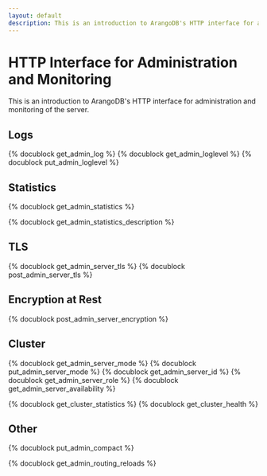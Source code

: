 ```yaml
---
layout: default
description: This is an introduction to ArangoDB's HTTP interface for administration andmonitoring of the server
---
```

HTTP Interface for Administration and Monitoring
================================================

This is an introduction to ArangoDB's HTTP interface for administration and
monitoring of the server.

Logs
----

<!-- lib/Admin/RestAdminLogHandler.cpp -->
{% docublock get_admin_log %}
{% docublock get_admin_loglevel %}
{% docublock put_admin_loglevel %}

Statistics
----------

<!-- js/actions/api-system.js -->
{% docublock get_admin_statistics %}

<!-- js/actions/api-system.js -->
{% docublock get_admin_statistics_description %}

TLS
---

<!-- arangod/RestHandler/RestAdminServerHandler.cpp -->
{% docublock get_admin_server_tls %}
{% docublock post_admin_server_tls %}

Encryption at Rest
------------------

<!-- arangod/RestHandler/RestAdminServerHandler.cpp -->
{% docublock post_admin_server_encryption %}

Cluster
-------

<!-- js/actions/api-system.js -->
{% docublock get_admin_server_mode %}
{% docublock put_admin_server_mode %}
{% docublock get_admin_server_id %}
{% docublock get_admin_server_role %}
{% docublock get_admin_server_availability %}

<!-- js/actions/api-cluster.js -->
{% docublock get_cluster_statistics %}
{% docublock get_cluster_health %}


Other
-----

{% docublock put_admin_compact %}

<!-- js/actions/api-system.js -->
{% docublock get_admin_routing_reloads %}
